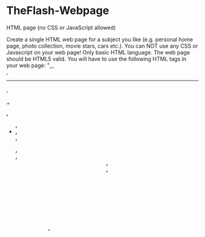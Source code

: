 # TheFlash-Webpage
HTML page (no CSS or JavaScript allowed)

Create a single HTML web page for a subject you like (e.g. personal home page, photo collection, movie stars, cars etc.). 
You can NOT use any CSS or Javascript on your web page! Only basic HTML language. The web page should be HTML5 valid. 
You will have to use the following HTML tags in your web page: "<img>,<a>,<table>,<br>,<hr>,<p>,<b>,<div>,<ul>, <li>,<section>,
<article>,<footer>,<header>,<aside>,<nav>, <svg>,<audio>,<video>,<figure>,<figurecaption>,<main>". Also you should specify the type of 
document using <!Doctype>. The page must be at least one screen long and at most 2 screens long (using a resolution of 1024x768 pixels). 
The textual content of the page should be relevant to the chosen subject (not "lorem ipsum" text).
This single web page can be edited using any editor you want and can be presented on any browser you prefer.
